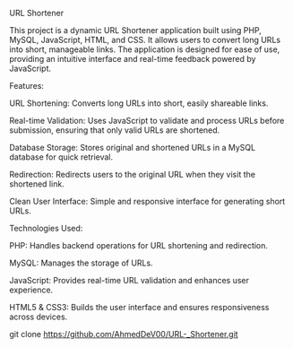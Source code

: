 URL Shortener


This project is a dynamic URL Shortener application built using PHP, MySQL, JavaScript, HTML, and CSS. It allows users to convert long URLs into short, manageable links. The application is designed for ease of use, providing an intuitive interface and real-time feedback powered by JavaScript.


Features:


URL Shortening: Converts long URLs into short, easily shareable links.

Real-time Validation: Uses JavaScript to validate and process URLs before submission, ensuring that only valid URLs are shortened.

Database Storage: Stores original and shortened URLs in a MySQL database for quick retrieval.

Redirection: Redirects users to the original URL when they visit the shortened link.

Clean User Interface: Simple and responsive interface for generating short URLs.

Technologies Used:


PHP: Handles backend operations for URL shortening and redirection.

MySQL: Manages the storage of URLs.

JavaScript: Provides real-time URL validation and enhances user experience.

HTML5 & CSS3: Builds the user interface and ensures responsiveness across devices.

git clone https://github.com/AhmedDeV00/URL-_Shortener.git
